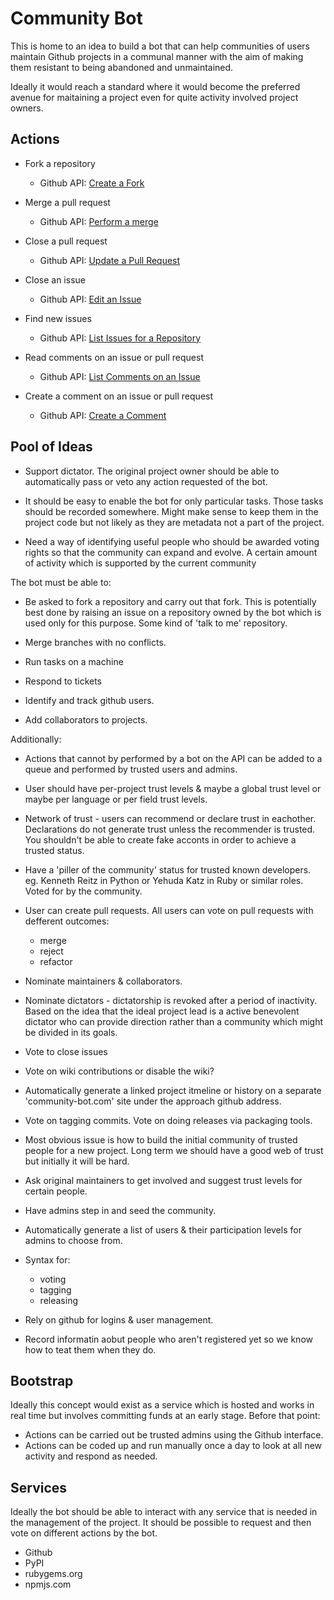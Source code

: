 
# Community Bot

This is home to an idea to build a bot that can help communities of users maintain Github projects
in a communal manner with the aim of making them resistant to being abandoned and unmaintained.

Ideally it would reach a standard where it would become the preferred avenue for maitaining a
project even for quite activity involved project owners.


## Actions

- Fork a repository

  - Github API: [Create a Fork](https://developer.github.com/v3/repos/forks/#create-a-fork)

- Merge a pull request

  - Github API: [Perform a merge](https://developer.github.com/v3/repos/merging/#perform-a-merge)

- Close a pull request

  - Github API: [Update a Pull Request](https://developer.github.com/v3/pulls/#update-a-pull-request)

- Close an issue

  - Github API: [Edit an Issue](https://developer.github.com/v3/issues/#edit-an-issue)

- Find new issues

  - Github API: [List Issues for a Repository](https://developer.github.com/v3/issues/#list-issues-for-a-repository)

- Read comments on an issue or pull request

  - Github API: [List Comments on an Issue](https://developer.github.com/v3/issues/comments/#list-comments-on-an-issue)

- Create a comment on an issue or pull request

  - Github API: [Create a Comment](https://developer.github.com/v3/issues/comments/#create-a-comment)


## Pool of Ideas

- Support dictator. The original project owner should be able to automatically pass or veto any
  action requested of the bot.

- It should be easy to enable the bot for only particular tasks. Those tasks should be recorded
  somewhere. Might make sense to keep them in the project code but not likely as they are metadata
  not a part of the project.

- Need a way of identifying useful people who should be awarded voting rights so that the community
  can expand and evolve. A certain amount of activity which is supported by the current community

The bot must be able to:

- Be asked to fork a repository and carry out that fork. This is potentially best done by raising an
  issue on a repository owned by the bot which is used only for this purpose. Some kind of 'talk to
  me' repository.

- Merge branches with no conflicts.

- Run tasks on a machine

- Respond to tickets

- Identify and track github users.

- Add collaborators to projects.

Additionally:

- Actions that cannot by performed by a bot on the API can be added to a queue and performed by
  trusted users and admins.

- User should have per-project trust levels & maybe a global trust level or maybe per language or
  per field trust levels.

- Network of trust - users can recommend or declare trust in eachother. Declarations do not generate
  trust unless the recommender is trusted. You shouldn't be able to create fake acconts in order to
  achieve a trusted status.

- Have a 'piller of the community' status for trusted known developers. eg. Kenneth Reitz in Python
  or Yehuda Katz in Ruby or similar roles. Voted for by the community.

- User can create pull requests. All users can vote on pull requests with defferent outcomes:
  - merge
  - reject
  - refactor

- Nominate maintainers & collaborators.

- Nominate dictators - dictatorship is revoked after a period of inactivity. Based on the idea that
  the ideal project lead is a active benevolent dictator who can provide direction rather than a
  community which might be divided in its goals.

- Vote to close issues

- Vote on wiki contributions or disable the wiki?

- Automatically generate a linked project itmeline or history on a separate 'community-bot.com' site
  under the approach github address.

- Vote on tagging commits. Vote on doing releases via packaging tools.

- Most obvious issue is how to build the initial community of trusted people for a new project. Long
  term we should have a good web of trust but initially it will be hard.

- Ask original maintainers to get involved and suggest trust levels for certain people.

- Have admins step in and seed the community.

- Automatically generate a list of users & their participation levels for admins to choose from.

- Syntax for:
  - voting
  - tagging
  - releasing

- Rely on github for logins & user management.

- Record informatin aobut people who aren't registered yet so we know how to teat them when they do.


## Bootstrap

Ideally this concept would exist as a service which is hosted and works in real time but involves
committing funds at an early stage. Before that point:

- Actions can be carried out be trusted admins using the Github interface.
- Actions can be coded up and run manually once a day to look at all new activity and respond as
  needed.


## Services

Ideally the bot should be able to interact with any service that is needed in the management of the
project. It should be possible to request and then vote on different actions by the bot.

- Github
- PyPI
- rubygems.org
- npmjs.com
